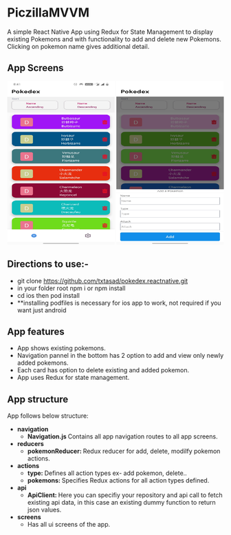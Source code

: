 # PiczillaMVVM

A simple React Native App using Redux for State Management to display existing Pokemons and with functionality to add and delete new Pokemons. Clicking on pokemon name gives additional detail.

## App Screens
<p align="center">
    <img src="/media/screen1.jpg" width="250" height="380">
    <img src="/media/screen2.jpg" width="250" height="380">
</p>

## Directions to use:-
* git clone https://github.com/txtasad/pokedex.reactnative.git
*  in your folder root npm i or npm install
* cd ios then pod install
* **installing podfiles is necessary for ios app to work, not required if you want just android 


## App features
* App shows existing pokemons.
* Navigation pannel in the bottom has 2 option to add and view only newly added pokemons.
* Each card has option to delete existing and added pokemon.
* App uses Redux for state management.
 

## App structure
App follows below structure:
* <b>navigation</b>
    * <b> Navigation.js </b> Contains all app navigation routes to all app screens.
* <b>reducers</b>
    * <b>pokemonReducer: </b> Redux reducer for add, delete, modilfy pokemon actions.
* <b>actions</b>
    * <b>type: </b> Defines all action types ex- add pokemon, delete..
    * <b>pokemons: </b> Specifies Redux actions for all action types defined.
* <b>api</b>
    * <b>ApiClient: </b> Here you can specifiy your repository and api call to fetch existing api data, in this case an existing dummy function to return json values.
* <b>screens</b>
    * Has all ui screens of the app.


